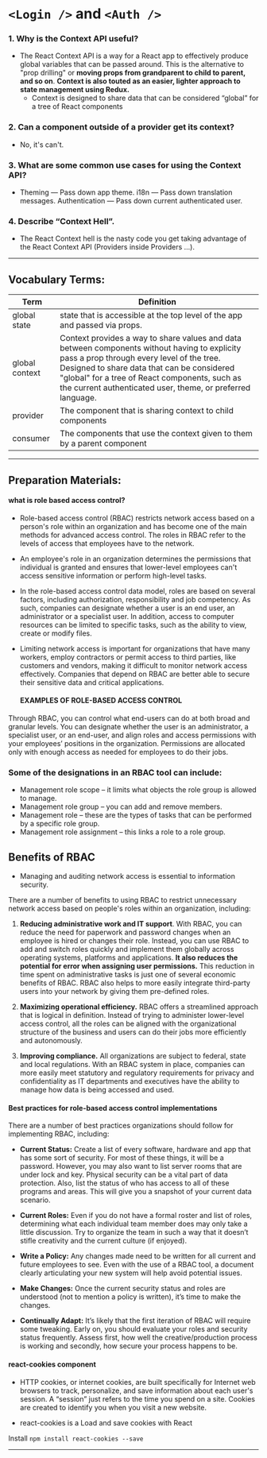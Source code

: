 # `<Login />` and `<Auth />`

### 1. Why is the Context API useful?
- The React Context API is a way for a React app to effectively produce global variables that can be passed around. This is the alternative to "prop drilling" or **moving props from grandparent to child to parent, and so on**. **Context is also touted as an easier, lighter approach to state management using Redux.**
    - Context is designed to share data that can be considered “global” for a tree of React components

### 2. Can a component outside of a provider get its context?
- No, it's can't.
### 3. What are some common use cases for using the Context API?
- Theming — Pass down app theme. i18n — Pass down translation messages. Authentication — Pass down current authenticated user.

### 4. Describe “Context Hell”.
- The React Context hell is the nasty code you get taking advantage of the React Context API (Providers inside Providers ...). 

*** 
## Vocabulary Terms: 
| Term      | Definition                                                                                                 |
| --------- | ---------------------------------------------------------------------------------------------------------------|
| global state|state that is accessible at the top level of the app and passed via props.|
| global context| Context provides a way to share values and data between components without having to explicity pass a prop through every level of the tree. Designed to share data that can be considered "global" for a tree of React components, such as the current authenticated user, theme, or preferred language. |
| provider|The component that is sharing context to child components  |
| consumer| The components that use the context given to them by a parent component  |
*** 
 
## Preparation Materials:
 
  #### what is role based access control?
- Role-based access control (RBAC) restricts network access based on a person's role within an organization and has become one of the main methods for advanced access control. The roles in RBAC refer to the levels of access that employees have to the network.

- An employee's role in an organization determines the permissions that individual is granted and ensures that lower-level employees can't access sensitive information or perform high-level tasks.

- In the role-based access control data model, roles are based on several factors, including authorization, responsibility and job competency. As such, companies can designate whether a user is an end user, an administrator or a specialist user. In addition, access to computer resources can be limited to specific tasks, such as the ability to view, create or modify files.

- Limiting network access is important for organizations that have many workers, employ contractors or permit access to third parties, like customers and vendors, making it difficult to monitor network access effectively. Companies that depend on RBAC are better able to secure their sensitive data and critical applications.

  #### EXAMPLES OF ROLE-BASED ACCESS CONTROL
Through RBAC, you can control what end-users can do at both broad and granular levels. You can designate whether the user is an administrator, a specialist user, or an end-user, and align roles and access permissions with your employees’ positions in the organization. Permissions are allocated only with enough access as needed for employees to do their jobs.

### Some of the designations in an RBAC tool can include:
- Management role scope – it limits what objects the role group is allowed to manage.
- Management role group – you can add and remove members.
- Management role – these are the types of tasks that can be performed by a specific role group.
- Management role assignment – this links a role to a role group.

## Benefits of RBAC
- Managing and auditing network access is essential to information security.

There are a number of benefits to using RBAC to restrict unnecessary network access based on people's roles within an organization, including:

1. **Reducing administrative work and IT support**. With RBAC, you can reduce the need for paperwork and password changes when an employee is hired or changes their role. Instead, you can use RBAC to add and switch roles quickly and implement them globally across operating systems, platforms and applications. **It also reduces the potential for error when assigning user permissions.** This reduction in time spent on administrative tasks is just one of several economic benefits of RBAC. RBAC also helps to more easily integrate third-party users into your network by giving them pre-defined roles.
   
2. **Maximizing operational efficiency.** RBAC offers a streamlined approach that is logical in definition. Instead of trying to administer lower-level access control, all the roles can be aligned with the organizational structure of the business and users can do their jobs more efficiently and autonomously.
   
3. **Improving compliance.** All organizations are subject to federal, state and local regulations. With an RBAC system in place, companies can more easily meet statutory and regulatory requirements for privacy and confidentiality as IT departments and executives have the ability to manage how data is being accessed and used. 
   

#### Best practices for role-based access control implementations

There are a number of best practices organizations should follow for implementing RBAC, including:

- **Current Status:** Create a list of every software, hardware and app that has some sort of security. For most of these things, it will be a password. However, you may also want to list server rooms that are under lock and key. Physical security can be a vital part of data protection. Also, list the status of who has access to all of these programs and areas. This will give you a snapshot of your current data scenario.

- **Current Roles:** Even if you do not have a formal roster and list of roles, determining what each individual team member does may only take a little discussion. Try to organize the team in such a way that it doesn’t stifle creativity and the current culture (if enjoyed).

- **Write a Policy:** Any changes made need to be written for all current and future employees to see. Even with the use of a RBAC tool, a document clearly articulating your new system will help avoid potential issues.

- **Make Changes:** Once the current security status and roles are understood (not to mention a policy is written), it’s time to make the changes.

- **Continually Adapt:** It’s likely that the first iteration of RBAC will require some tweaking. Early on, you should evaluate your roles and security status frequently. Assess first, how well the creative/production process is working and secondly, how secure your process happens to be.


#### react-cookies component
- HTTP cookies, or internet cookies, are built specifically for Internet web browsers to track, personalize, and save information about each user's session. A “session” just refers to the time you spend on a site. Cookies are created to identify you when you visit a new website.
  

- react-cookies is a Load and save cookies with React

Install
 `npm install react-cookies --save`

 *** 
